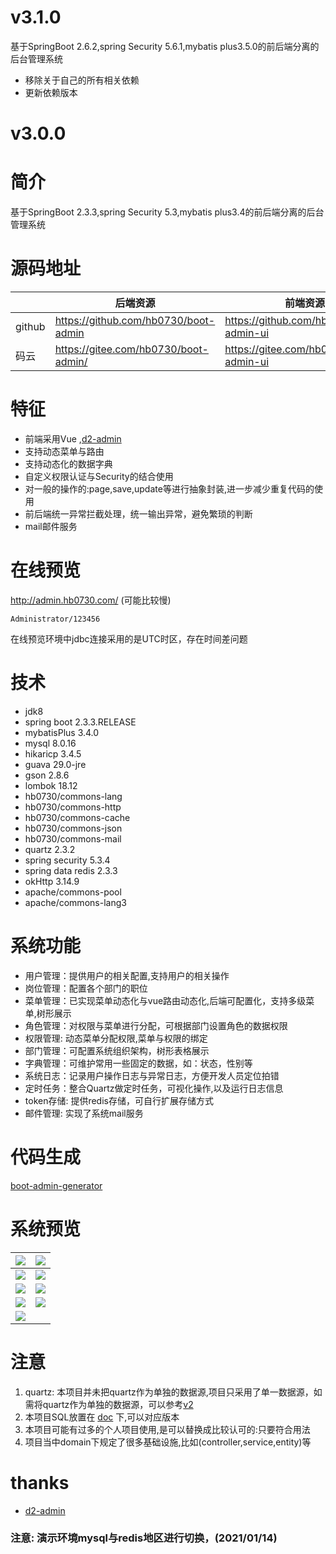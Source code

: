 # v3.1.0
基于SpringBoot 2.6.2,spring Security 5.6.1,mybatis plus3.5.0的前后端分离的后台管理系统

* 移除关于自己的所有相关依赖
* 更新依赖版本
# v3.0.0
# 简介
基于SpringBoot 2.3.3,spring Security 5.3,mybatis plus3.4的前后端分离的后台管理系统
# 源码地址
||后端资源|前端资源|
|----|----|----|
|github|https://github.com/hb0730/boot-admin|https://github.com/hb0730/boot-admin-ui|
|码云|https://gitee.com/hb0730/boot-admin/|https://gitee.com/hb0730/boot-admin-ui| 
# 特征
+ 前端采用Vue ,[d2-admin](https://github.com/d2-projects/d2-admin)
+ 支持动态菜单与路由
+ 支持动态化的数据字典
+ 自定义权限认证与Security的结合使用
+ 对一般的操作的:page,save,update等进行抽象封装,进一步减少重复代码的使用
+ 前后端统一异常拦截处理，统一输出异常，避免繁琐的判断
+ mail邮件服务
# 在线预览
http://admin.hb0730.com/  (可能比较慢)

`Administrator/123456`

在线预览环境中jdbc连接采用的是UTC时区，存在时间差问题
# 技术
* jdk8
* spring boot 2.3.3.RELEASE
* mybatisPlus 3.4.0
* mysql 8.0.16
* hikaricp 3.4.5
* guava 29.0-jre
* gson 2.8.6
* lombok 18.12
* hb0730/commons-lang
* hb0730/commons-http
* hb0730/commons-cache
* hb0730/commons-json
* hb0730/commons-mail
* quartz 2.3.2
* spring security 5.3.4
* spring data redis 2.3.3
* okHttp 3.14.9
* apache/commons-pool
* apache/commons-lang3

# 系统功能
+ 用户管理：提供用户的相关配置,支持用户的相关操作
+ 岗位管理：配置各个部门的职位
+ 菜单管理：已实现菜单动态化与vue路由动态化,后端可配置化，支持多级菜单,树形展示
+ 角色管理：对权限与菜单进行分配，可根据部门设置角色的数据权限
+ 权限管理: 动态菜单分配权限,菜单与权限的绑定
+ 部门管理：可配置系统组织架构，树形表格展示
+ 字典管理：可维护常用一些固定的数据，如：状态，性别等
+ 系统日志：记录用户操作日志与异常日志，方便开发人员定位拍错
+ 定时任务：整合Quartz做定时任务，可视化操作,以及运行日志信息
+ token存储: 提供redis存储，可自行扩展存储方式
+ 邮件管理: 实现了系统mail服务
# 代码生成
[boot-admin-generator](https://github.com/hb0730/boot-admin-generator)
# 
# 系统预览
|<img src="https://raw.githubusercontent.com/hb0730/boot-admin-ui/v3/docs/view/boot-admin_v3_1.png">|<img src="https://raw.githubusercontent.com/hb0730/boot-admin-ui/v3/docs/view/boot-admin_v3_2.png">|
|----|----|
|<img src="https://raw.githubusercontent.com/hb0730/boot-admin-ui/v3/docs/view/boot-admin_v3_3.png">|<img src="https://raw.githubusercontent.com/hb0730/boot-admin-ui/v3/docs/view/boot-admin_v3_4.png">|
|<img src="https://raw.githubusercontent.com/hb0730/boot-admin-ui/v3/docs/view/boot-admin_v3_5.png">|<img src="https://raw.githubusercontent.com/hb0730/boot-admin-ui/v3/docs/view/boot-admin_v3_6.png">|
|<img src="https://raw.githubusercontent.com/hb0730/boot-admin-ui/v3/docs/view/boot-admin_v3_7.png">|<img src="https://raw.githubusercontent.com/hb0730/boot-admin-ui/v3/docs/view/boot-admin_v3_8.png">|
|<img src="https://raw.githubusercontent.com/hb0730/boot-admin-ui/v3/docs/view/boot-admin_v3_9.png">||
# 注意
1. quartz: 本项目并未把quartz作为单独的数据源,项目只采用了单一数据源，如需将quartz作为单独的数据源，可以参考[v2](https://github.com/hb0730/boot-admin/blob/v2/src/main/java/com/hb0730/boot/admin/configuration/DataSourceConfiguration.java)
2. 本项目SQL放置在 [doc](https://github.com/hb0730/boot-admin/tree/v3/doc/sql) 下,可以对应版本
3. 本项目可能有过多的个人项目使用,是可以替换成比较认可的:只要符合用法
4. 项目当中domain下规定了很多基础设施,比如(controller,service,entity)等

# thanks
+ [d2-admin](https://github.com/d2-projects/d2-admin)


### 注意: 演示环境mysql与redis地区进行切换，(2021/01/14)
